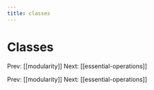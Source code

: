 ```yaml
---
title: classes
---
```


# Classes

Prev: \[\[modularity\]\] Next: \[\[essential-operations\]\]

Prev: \[\[modularity\]\] Next: \[\[essential-operations\]\]
